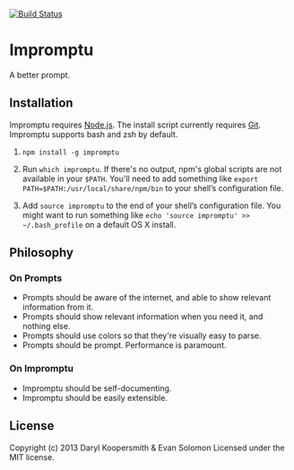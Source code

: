 [![Build Status](https://travis-ci.org/impromptu/impromptu.svg?branch=master)](https://travis-ci.org/impromptu/impromptu)

Impromptu
=========

A better prompt.

Installation
------------
Impromptu requires [Node.js](http://nodejs.org/). The install script currently requires [Git](http://git-scm.com/). Impromptu supports bash and zsh by default.

1. `npm install -g impromptu`

2. Run `which impromptu`. If there's no output, npm's global scripts are not available in your `$PATH`. You'll need to add something like `export PATH=$PATH:/usr/local/share/npm/bin` to your shell’s configuration file.

3. Add `source impromptu` to the end of your shell’s configuration file. You might want to run something like `echo 'source impromptu' >> ~/.bash_profile` on a default OS X install.


Philosophy
----------

### On Prompts
* Prompts should be aware of the internet, and able to show relevant information from it.
* Prompts should show relevant information when you need it, and nothing else.
* Prompts should use colors so that they're visually easy to parse.
* Prompts should be prompt. Performance is paramount.

### On Impromptu
* Impromptu should be self-documenting.
* Impromptu should be easily extensible.


License
-------
Copyright (c) 2013 Daryl Koopersmith & Evan Solomon
Licensed under the MIT license.
